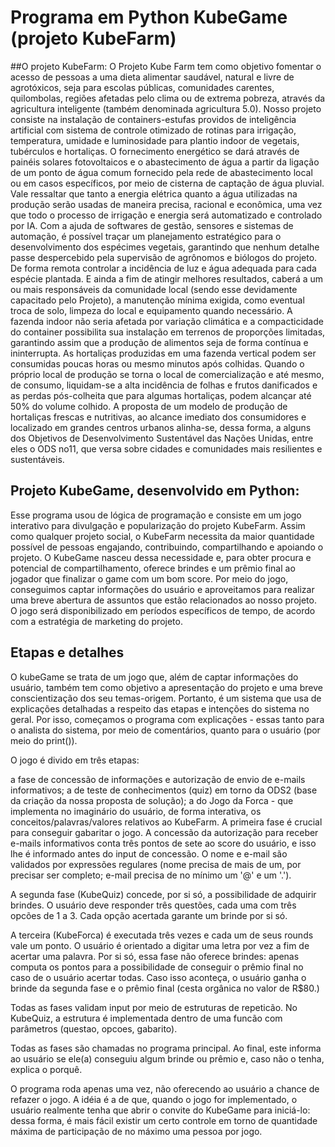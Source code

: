 # Programa em Python KubeGame (projeto KubeFarm)

##O projeto KubeFarm:
O Projeto Kube Farm tem como objetivo fomentar o acesso de pessoas a uma dieta alimentar saudável, natural e livre de agrotóxicos, seja para escolas públicas, comunidades carentes, quilombolas, regiões afetadas pelo clima ou de extrema pobreza, através da agricultura inteligente (também denominada agricultura 5.0). Nosso projeto consiste na instalação de containers-estufas providos de inteligência artificial com sistema de controle otimizado de rotinas para irrigação, temperatura, umidade e luminosidade para plantio indoor de vegetais, tubérculos e hortaliças. O fornecimento energético se dará através de painéis solares fotovoltaicos e o abastecimento de água a partir da ligação de um ponto de água comum fornecido pela rede de abastecimento local ou em casos específicos, por meio de cisterna de captação de água pluvial. Vale ressaltar que tanto a energia elétrica quanto a água utilizadas na produção serão usadas de maneira precisa, racional e econômica, uma vez que todo o processo de irrigação e energia será automatizado e controlado por IA. Com a ajuda de softwares de gestão, sensores e sistemas de automação, é possível traçar um planejamento estratégico para o desenvolvimento dos espécimes vegetais, garantindo que nenhum detalhe passe despercebido pela supervisão de agrônomos e biólogos do projeto. De forma remota controlar a incidência de luz e água adequada para cada espécie plantada. E ainda a fim de atingir melhores resultados, caberá a um ou mais responsáveis da comunidade local (sendo esse devidamente capacitado pelo Projeto), a manutenção mínima exigida, como eventual troca de solo, limpeza do local e equipamento quando necessário. A fazenda indoor não seria afetada por variação climática e a compacticidade do container possibilita sua instalação em terrenos de proporções limitadas, garantindo assim que a produção de alimentos seja de forma contínua e ininterrupta. As hortaliças produzidas em uma fazenda vertical podem ser consumidas poucas horas ou mesmo minutos após colhidas. Quando o próprio local de produção se torna o local de comercialização e até mesmo, de consumo, liquidam-se a alta incidência de folhas e frutos danificados e as perdas pós-colheita que para algumas hortaliças, podem alcançar até 50% do volume colhido. A proposta de um modelo de produção de hortaliças frescas e nutritivas, ao alcance imediato dos consumidores e localizado em grandes centros urbanos alinha-se, dessa forma, a alguns dos Objetivos de Desenvolvimento Sustentável das Nações Unidas, entre eles o ODS no11, que versa sobre cidades e comunidades mais resilientes e sustentáveis.

## Projeto KubeGame, desenvolvido em Python:
Esse programa usou de lógica de programação e consiste em um jogo interativo para divulgação e popularização do projeto KubeFarm. Assim como qualquer projeto social, o KubeFarm necessita da maior quantidade possível de pessoas engajando, contribuindo, compartilhando e apoiando o projeto. O KubeGame nasceu dessa necessidade e, para obter procura e potencial de compartilhamento, oferece brindes e um prêmio final ao jogador que finalizar o game com um bom score. Por meio do jogo, conseguimos captar informações do usuário e aproveitamos para realizar uma breve abertura de assuntos que estão relacionados ao nosso projeto. O jogo será disponibilizado em períodos específicos de tempo, de acordo com a estratégia de marketing do projeto.

## Etapas e detalhes
O kubeGame se trata de um jogo que, além de captar informações do usuário, também tem como objetivo a apresentação do projeto e uma breve conscientização dos seu temas-origem. Portanto, é um sistema que usa de explicações detalhadas a respeito das etapas e intenções do sistema no geral. Por isso, começamos o programa com explicações - essas tanto para o analista do sistema, por meio de comentários, quanto para o usuário (por meio do print()).

O jogo é divido em três etapas:

a fase de concessão de informações e autorização de envio de e-mails informativos;
a de teste de conhecimentos (quiz) em torno da ODS2 (base da criação da nossa proposta de solução);
a do Jogo da Forca - que implementa no imaginário do usuário, de forma interativa, os conceitos/palavras/valores relativos ao KubeFarm.
A primeira fase é crucial para conseguir gabaritar o jogo. A concessão da autorização para receber e-mails informativos conta três pontos de sete ao score do usuário, e isso lhe é informado antes do input de concessão. O nome e e-mail são validados por expressões regulares (nome precisa de mais de um, por precisar ser completo; e-mail precisa de no mínimo um '@' e um '.').

A segunda fase (KubeQuiz) concede, por si só, a possibilidade de adquirir brindes. O usuário deve responder três questões, cada uma com três opcões de 1 a 3. Cada opção acertada garante um brinde por si só.

A terceira (KubeForca) é executada três vezes e cada um de seus rounds vale um ponto. O usuário é orientado a digitar uma letra por vez a fim de acertar uma palavra. Por si só, essa fase não oferece brindes: apenas computa os pontos para a possibilidade de conseguir o prêmio final no caso de o usuário acertar todas. Caso isso aconteça, o usuário ganha o brinde da segunda fase e o prêmio final (cesta orgânica no valor de R$80.)

Todas as fases validam input por meio de estruturas de repeticão. No KubeQuiz, a estrutura é implementada dentro de uma funcão com parâmetros (questao, opcoes, gabarito).

Todas as fases são chamadas no programa principal. Ao final, este informa ao usuário se ele(a) conseguiu algum brinde ou prêmio e, caso não o tenha, explica o porquê.

O programa roda apenas uma vez, não oferecendo ao usuário a chance de refazer o jogo. A idéia é a de que, quando o jogo for implementado, o usuário realmente tenha que abrir o convite do KubeGame para iniciá-lo: dessa forma, é mais fácil existir um certo controle em torno de quantidade máxima de participação de no máximo uma pessoa por jogo.
